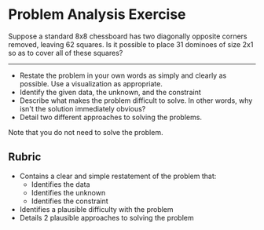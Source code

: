 # Problem Analysis Exercise

Suppose a standard 8x8 chessboard has two diagonally opposite corners removed, leaving 62 squares. Is it possible to place 31 dominoes of size 2x1 so as to cover all of these squares?

---

* Restate the problem in your own words as simply and clearly as possible. Use a visualization as appropriate.
* Identify the given data, the unknown, and the constraint
* Describe what makes the problem difficult to solve. In other words, why isn't the solution immediately obvious?
* Detail two different approaches to solving the problems.

Note that you do not need to solve the problem.

## Rubric

* Contains a clear and simple restatement of the problem that:
  * Identifies the data
  * Identifies the unknown
  * Identifies the constraint
* Identifies a plausible difficulty with the problem
* Details 2 plausible approaches to solving the problem
